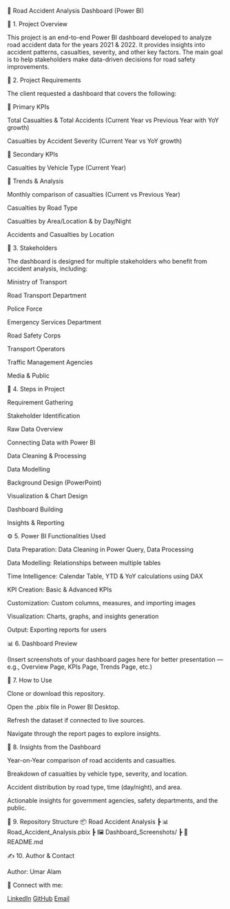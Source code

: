 🚦 Road Accident Analysis Dashboard (Power BI)

📌 1. Project Overview

This project is an end-to-end Power BI dashboard developed to analyze road accident data for the years 2021 & 2022.
It provides insights into accident patterns, casualties, severity, and other key factors. The main goal is to help stakeholders make data-driven decisions for road safety improvements.

🎯 2. Project Requirements

The client requested a dashboard that covers the following:

🔹 Primary KPIs

Total Casualties & Total Accidents (Current Year vs Previous Year with YoY growth)

Casualties by Accident Severity (Current Year vs YoY growth)

🔹 Secondary KPIs

Casualties by Vehicle Type (Current Year)

🔹 Trends & Analysis

Monthly comparison of casualties (Current vs Previous Year)

Casualties by Road Type

Casualties by Area/Location & by Day/Night

Accidents and Casualties by Location

👥 3. Stakeholders

The dashboard is designed for multiple stakeholders who benefit from accident analysis, including:

Ministry of Transport

Road Transport Department

Police Force

Emergency Services Department

Road Safety Corps

Transport Operators

Traffic Management Agencies

Media & Public

🔑 4. Steps in Project

Requirement Gathering

Stakeholder Identification

Raw Data Overview

Connecting Data with Power BI

Data Cleaning & Processing

Data Modelling

Background Design (PowerPoint)

Visualization & Chart Design

Dashboard Building

Insights & Reporting

⚙️ 5. Power BI Functionalities Used

Data Preparation: Data Cleaning in Power Query, Data Processing

Data Modelling: Relationships between multiple tables

Time Intelligence: Calendar Table, YTD & YoY calculations using DAX

KPI Creation: Basic & Advanced KPIs

Customization: Custom columns, measures, and importing images

Visualization: Charts, graphs, and insights generation

Output: Exporting reports for users

📊 6. Dashboard Preview

(Insert screenshots of your dashboard pages here for better presentation — e.g., Overview Page, KPIs Page, Trends Page, etc.)

🚀 7. How to Use

Clone or download this repository.

Open the .pbix file in Power BI Desktop.

Refresh the dataset if connected to live sources.

Navigate through the report pages to explore insights.

📌 8. Insights from the Dashboard

Year-on-Year comparison of road accidents and casualties.

Breakdown of casualties by vehicle type, severity, and location.

Accident distribution by road type, time (day/night), and area.

Actionable insights for government agencies, safety departments, and the public.

📂 9. Repository Structure
📦 Road Accident Analysis
 ┣ 📊 Road_Accident_Analysis.pbix
 ┣ 🖼️ Dashboard_Screenshots/
 ┣ 📄 README.md

 ✍️ 10. Author & Contact

Author: Umar Alam

🔗 Connect with me:

[LinkedIn](https://www.linkedin.com/in/umar-alam-a1b2c3/)
[GitHub](https://github.com/umar9643)
[Email](alamumar258455@gmail.com)
